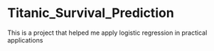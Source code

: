 # Titanic_Survival_Prediction
This is a project that helped me apply logistic regression in practical applications
